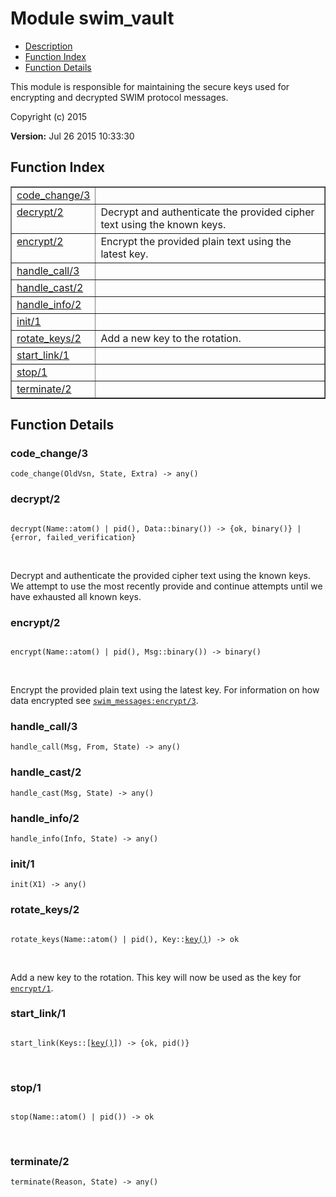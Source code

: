 

# Module swim_vault #
* [Description](#description)
* [Function Index](#index)
* [Function Details](#functions)

This module is responsible for maintaining the secure keys used for
encrypting and decrypted SWIM protocol messages.

Copyright (c) 2015

__Version:__ Jul 26 2015 10:33:30

<a name="index"></a>

## Function Index ##


<table width="100%" border="1" cellspacing="0" cellpadding="2" summary="function index"><tr><td valign="top"><a href="#code_change-3">code_change/3</a></td><td></td></tr><tr><td valign="top"><a href="#decrypt-2">decrypt/2</a></td><td>Decrypt and authenticate the provided cipher text using the known keys.</td></tr><tr><td valign="top"><a href="#encrypt-2">encrypt/2</a></td><td>Encrypt the provided plain text using the latest key.</td></tr><tr><td valign="top"><a href="#handle_call-3">handle_call/3</a></td><td></td></tr><tr><td valign="top"><a href="#handle_cast-2">handle_cast/2</a></td><td></td></tr><tr><td valign="top"><a href="#handle_info-2">handle_info/2</a></td><td></td></tr><tr><td valign="top"><a href="#init-1">init/1</a></td><td></td></tr><tr><td valign="top"><a href="#rotate_keys-2">rotate_keys/2</a></td><td>Add a new key to the rotation.</td></tr><tr><td valign="top"><a href="#start_link-1">start_link/1</a></td><td></td></tr><tr><td valign="top"><a href="#stop-1">stop/1</a></td><td></td></tr><tr><td valign="top"><a href="#terminate-2">terminate/2</a></td><td></td></tr></table>


<a name="functions"></a>

## Function Details ##

<a name="code_change-3"></a>

### code_change/3 ###

`code_change(OldVsn, State, Extra) -> any()`

<a name="decrypt-2"></a>

### decrypt/2 ###

<pre><code>
decrypt(Name::atom() | pid(), Data::binary()) -&gt; {ok, binary()} | {error, failed_verification}
</code></pre>
<br />

Decrypt and authenticate the provided cipher text using the known keys.
We attempt to use the most recently provide and continue attempts until we
have exhausted all known keys.

<a name="encrypt-2"></a>

### encrypt/2 ###

<pre><code>
encrypt(Name::atom() | pid(), Msg::binary()) -&gt; binary()
</code></pre>
<br />

Encrypt the provided plain text using the latest key. For information on
how data encrypted see [`swim_messages:encrypt/3`](swim_messages.md#encrypt-3).

<a name="handle_call-3"></a>

### handle_call/3 ###

`handle_call(Msg, From, State) -> any()`

<a name="handle_cast-2"></a>

### handle_cast/2 ###

`handle_cast(Msg, State) -> any()`

<a name="handle_info-2"></a>

### handle_info/2 ###

`handle_info(Info, State) -> any()`

<a name="init-1"></a>

### init/1 ###

`init(X1) -> any()`

<a name="rotate_keys-2"></a>

### rotate_keys/2 ###

<pre><code>
rotate_keys(Name::atom() | pid(), Key::<a href="#type-key">key()</a>) -&gt; ok
</code></pre>
<br />

Add a new key to the rotation. This key will now be used as the key for
[`encrypt/1`](#encrypt-1).

<a name="start_link-1"></a>

### start_link/1 ###

<pre><code>
start_link(Keys::[<a href="#type-key">key()</a>]) -&gt; {ok, pid()}
</code></pre>
<br />

<a name="stop-1"></a>

### stop/1 ###

<pre><code>
stop(Name::atom() | pid()) -&gt; ok
</code></pre>
<br />

<a name="terminate-2"></a>

### terminate/2 ###

`terminate(Reason, State) -> any()`

